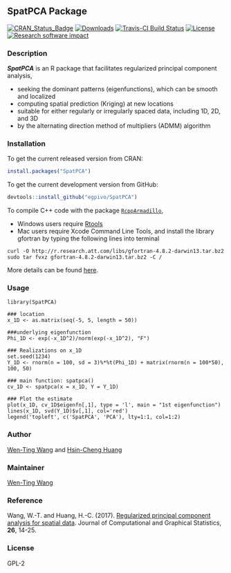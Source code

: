 ## SpatPCA Package

[![CRAN_Status_Badge](http://www.r-pkg.org/badges/version/SpatPCA)](https://cran.r-project.org/package=SpatPCA)
[![Downloads](http://cranlogs.r-pkg.org/badges/grand-total/SpatPCA)](https://cran.r-project.org/package=SpatPCA)
[![Travis-CI Build Status](https://travis-ci.org/egpivo/SpatPCA.svg?branch=master)](https://travis-ci.org/egpivo/SpatPCA)
[![License](http://img.shields.io/badge/license-GPL%20%28%3E=%202%29-brightgreen.svg?style=flat)](http://www.gnu.org/licenses/gpl-2.0.html)
[![Research software impact](http://depsy.org/api/package/cran/SpatPCA/badge.svg)](http://depsy.org/package/r/SpatPCA)



### Description
***SpatPCA*** is an R package that facilitates regularized principal component analysis, 

* seeking the dominant patterns (eigenfunctions), which can be smooth and localized
* computing spatial prediction (Kriging) at new locations
* suitable for either regularly or irregularly spaced data, including 1D, 2D, and 3D
* by the alternating direction method of multipliers (ADMM) algorithm


### Installation
To get the current released version from CRAN:

```r
install.packages("SpatPCA")
```

To get the current development version from GitHub:

```r
devtools::install_github("egpivo/SpatPCA")
```
To compile C++ code with the package [`RcppArmadillo`](https://cran.r-project.org/web/packages/RcppArmadillo/index.html),

 * Windows users require [Rtools](https://cran.r-project.org/bin/windows/Rtools/)
 * Mac users require Xcode Command Line Tools, and install the library gfortran by typing the following lines into terminal

```
curl -O http://r.research.att.com/libs/gfortran-4.8.2-darwin13.tar.bz2
sudo tar fvxz gfortran-4.8.2-darwin13.tar.bz2 -C /
```
More details can be found [here](http://thecoatlessprofessor.com/programming/rcpp-rcpparmadillo-and-os-x-mavericks-lgfortran-and-lquadmath-error/).

### Usage
```{r example}
library(SpatPCA)

### location
x_1D <- as.matrix(seq(-5, 5, length = 50))

###underlying eigenfunction
Phi_1D <- exp(-x_1D^2)/norm(exp(-x_1D^2), "F")

### Realizations on x_1D
set.seed(1234)
Y_1D <- rnorm(n = 100, sd = 3)%*%t(Phi_1D) + matrix(rnorm(n = 100*50), 100, 50)

### main function: spatpca()
cv_1D <- spatpca(x = x_1D, Y = Y_1D)

### Plot the estimate
plot(x_1D, cv_1D$eigenfn[,1], type = 'l', main = "1st eigenfunction")
lines(x_1D, svd(Y_1D)$v[,1], col='red')
legend('topleft', c('SpatPCA', 'PCA'), lty=1:1, col=1:2)
```
### Author
[Wen-Ting Wang](https://www.linkedin.com/in/wen-ting-wang-6083a17b "Wen-Ting Wang") and [Hsin-Cheng Huang](http://www.stat.sinica.edu.tw/hchuang/ "Hsin-Cheng Huang")
 
### Maintainer
[Wen-Ting Wang](https://www.linkedin.com/in/wen-ting-wang-6083a17b "Wen-Ting Wang")

### Reference
Wang, W.-T. and Huang, H.-C. (2017). [Regularized principal component analysis for spatial data](https://arxiv.org/pdf/1501.03221v3.pdf, "Regularized principal component analysis for spatial data"). Journal of Computational and Graphical Statistics, **26**, 14-25.
 
### License
  GPL-2

